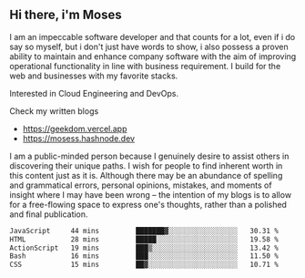 ## Hi there, i'm Moses

I am an impeccable software developer and that counts for a lot, even if i do say so myself, but i don't just have words to show, i also possess a proven ability to maintain and enhance company software with the aim of improving operational functionality in line with business requirement. I build for the web and businesses with my favorite stacks.

Interested in Cloud Engineering and DevOps.

Check my written blogs
- https://geekdom.vercel.app
- https://mosess.hashnode.dev
  
I am a public-minded person because I genuinely desire to assist others in discovering their unique paths. I wish for people to find inherent worth in this content just as it is. Although there may be an abundance of spelling and grammatical errors, personal opinions, mistakes, and moments of insight where I may have been wrong – the intention of my blogs is to allow for a free-flowing space to express one's thoughts, rather than a polished and final publication.
<!--START_SECTION:waka-->

```txt
JavaScript     44 mins         ███████▓░░░░░░░░░░░░░░░░░   30.31 %
HTML           28 mins         █████░░░░░░░░░░░░░░░░░░░░   19.58 %
ActionScript   19 mins         ███▒░░░░░░░░░░░░░░░░░░░░░   13.42 %
Bash           16 mins         ███░░░░░░░░░░░░░░░░░░░░░░   11.50 %
CSS            15 mins         ██▓░░░░░░░░░░░░░░░░░░░░░░   10.71 %
```

<!--END_SECTION:waka-->
